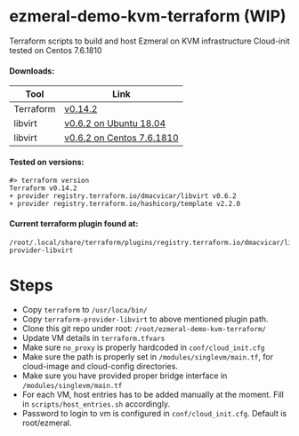# ezmeral-demo-kvm-terraform (WIP)
Terraform scripts to build and host Ezmeral on KVM infrastructure
Cloud-init tested on Centos 7.6.1810

#### Downloads:
Tool | Link 
--- | ---
Terraform | [v0.14.2](https://releases.hashicorp.com/terraform/0.14.2/terraform_0.14.2_linux_amd64.zip)
libvirt | [v0.6.2 on Ubuntu 18.04](https://github.com/dmacvicar/terraform-provider-libvirt/releases/download/v0.6.2/terraform-provider-libvirt-0.6.2+git.1585292411.8cbe9ad0.Ubuntu_18.04.amd64.tar.gz)
libvirt | [v0.6.2 on Centos 7.6.1810](https://github.com/dmacvicar/terraform-provider-libvirt/releases/download/v0.6.2/terraform-provider-libvirt-0.6.2+git.1585292411.8cbe9ad0.Fedora_28.x86_64.tar.gz)

#### Tested on versions:
```shell
#> terraform version
Terraform v0.14.2
+ provider registry.terraform.io/dmacvicar/libvirt v0.6.2
+ provider registry.terraform.io/hashicorp/template v2.2.0
```

#### Current terraform plugin found at:
```shell
/root/.local/share/terraform/plugins/registry.terraform.io/dmacvicar/libvirt/0.6.2/linux_amd64/terraform-provider-libvirt
```

# Steps
- Copy ```terraform``` to ```/usr/loca/bin/```
- Copy ```terraform-provider-libvirt``` to above mentioned plugin path.
- Clone this git repo under root: ```/root/ezmeral-demo-kvm-terraform/```
- Update VM details in ```terraform.tfvars```
- Make sure ```no_proxy``` is properly hardcoded in ```conf/cloud_init.cfg```
- Make sure the path is properly set in  ```/modules/singlevm/main.tf```, for cloud-image and cloud-config directories.
- Make sure you have provided proper bridge interface in ```/modules/singlevm/main.tf```
- For each VM, host entries has to be added manually at the moment. Fill in ```scripts/host_entries.sh``` accordingly.
- Password to login to vm is configured in ```conf/cloud_init.cfg```. Default is root/ezmeral.
